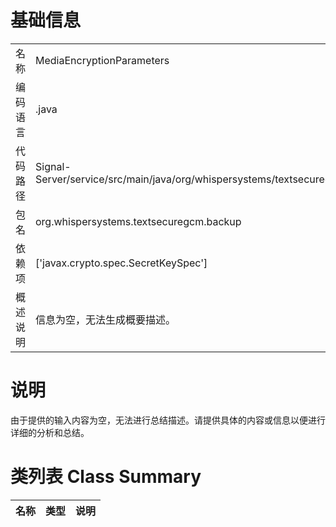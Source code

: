 # 基础信息

|      |      |
|------|------|
| 名称 | MediaEncryptionParameters |
| 编码语言 | .java |
| 代码路径 | Signal-Server/service/src/main/java/org/whispersystems/textsecuregcm/backup/MediaEncryptionParameters.java |
| 包名 | org.whispersystems.textsecuregcm.backup |
| 依赖项 | ['javax.crypto.spec.SecretKeySpec'] |
| 概述说明 | 信息为空，无法生成概要描述。 |

# 说明

由于提供的输入内容为空，无法进行总结描述。请提供具体的内容或信息以便进行详细的分析和总结。

# 类列表 Class Summary

| 名称   | 类型  | 说明 |
|-------|------|-------------|




